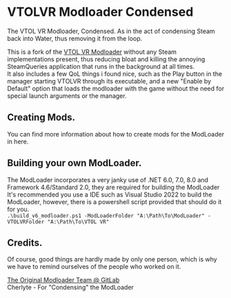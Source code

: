 # VTOLVR Modloader Condensed
The VTOL VR Modloader, Condensed. As in the act of condensing Steam back into Water, thus removing it from the loop.

This is a fork of the [VTOL VR Modloader](https://gitlab.com/vtolvr-mods/ModLoader) without any Steam implementations present, thus reducing bloat and killing the annoying SteamQueries application that runs in the background at all times.<br />
It also includes a few QoL things i found nice, such as the Play button in the manager starting VTOLVR through its executable, and a new "Enable by Default" option that loads the modloader with the game without the need for special launch arguments or the manager.

## Creating Mods.
You can find more information about how to create mods for the ModLoader in here.

## Building your own ModLoader.
The ModLoader incorporates a very janky use of .NET 6.0, 7.0, 8.0 and Framework 4.6/Standard 2.0, they are required for building the ModLoader<br>
It's recommended you use a IDE such as Visual Studio 2022 to build the ModLoader, however, there is a powershell script provided that should do it for you.<br>
`.\build_v6_modloader.ps1 -ModLoaderFolder "A:\Path\To\ModLoader" -VTOLVRFolder "A:\Path\To\VTOL VR"`

## Credits.
Of course, good things are hardly made by only one person, which is why we have to remind ourselves of the people who worked on it.<br>

[The Original Modloader Team @ GitLab](https://gitlab.com/vtolvr-mods/ModLoader#contributors)<br>
Cherlyte - For "Condensing" the ModLoader
